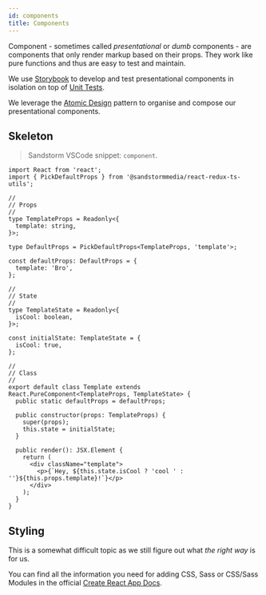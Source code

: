 ```yaml
---
id: components
title: Components
---
```


Component - sometimes called _presentational_ or _dumb_ components - are components that only render markup based on their props.
They work like pure functions and thus are easy to test and maintain.

We use [Storybook](storybook.md) to develop and test presentational components in isolation on top of [Unit Tests](testing.md).

We leverage the [Atomic Design](http://atomicdesign.bradfrost.com/) pattern to organise and compose our presentational components.

## Skeleton
> Sandstorm VSCode snippet: `component`.

```tsx
import React from 'react';
import { PickDefaultProps } from '@sandstormmedia/react-redux-ts-utils';

//
// Props
//
type TemplateProps = Readonly<{
  template: string,
}>;

type DefaultProps = PickDefaultProps<TemplateProps, 'template'>;

const defaultProps: DefaultProps = {
  template: 'Bro',
};

//
// State
//
type TemplateState = Readonly<{
  isCool: boolean,
}>;

const initialState: TemplateState = {
  isCool: true,
};

//
// Class
//
export default class Template extends React.PureComponent<TemplateProps, TemplateState> {
  public static defaultProps = defaultProps;

  public constructor(props: TemplateProps) {
    super(props);
    this.state = initialState;
  }

  public render(): JSX.Element {
    return (
      <div className="template">
        <p>{`Hey, ${this.state.isCool ? 'cool ' : ''}${this.props.template}!`}</p>
      </div>
    );
  }
}
```

## Styling

This is a somewhat difficult topic as we still figure out what _the right way_ is for us.

You can find all the information you need for adding CSS, Sass or CSS/Sass Modules in the official [Create React App Docs](https://facebook.github.io/create-react-app/docs/adding-a-stylesheet).
